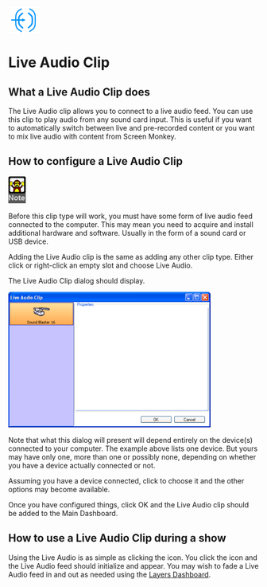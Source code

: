 ![](../../images/LiveAudioIcon.png) 
# Live Audio Clip

## What a Live Audio Clip does

The Live Audio clip allows you to connect to a live audio feed. You can use this clip to play audio from any sound card input. This is useful if you want to automatically switch between live and pre-recorded content or you want to mix live audio with content from Screen Monkey.

## How to configure a Live Audio Clip

  

![](../../images/Noteimage.png)

Before this clip type will work, you must have some form of live audio feed connected to the computer. This may mean you need to acquire and install additional hardware and software. Usually in the form of a sound card or USB device.

Adding the Live Audio clip is the same as adding any other clip type. Either click or right-click an empty slot and choose Live Audio.

The Live Audio Clip dialog should display.

![](../../images/LiveAudioDialog.png)

Note that what this dialog will present will depend entirely on the device(s) connected to your computer. The example above lists one device. But yours may have only one, more than one or possibly none, depending on whether you have a device actually connected or not.

Assuming you have a device connected, click to choose it and the other options may become available.

Once you have configured things, click OK and the Live Audio clip should be added to the Main Dashboard.

## How to use a Live Audio Clip during a show

Using the Live Audio is as simple as clicking the icon. You click the icon and the Live Audio feed should initialize and appear. You may wish to fade a Live Audio feed in and out as needed using the [Layers Dashboard](../../tutorials/WorkingWithShows/LayersDashboard.md).

